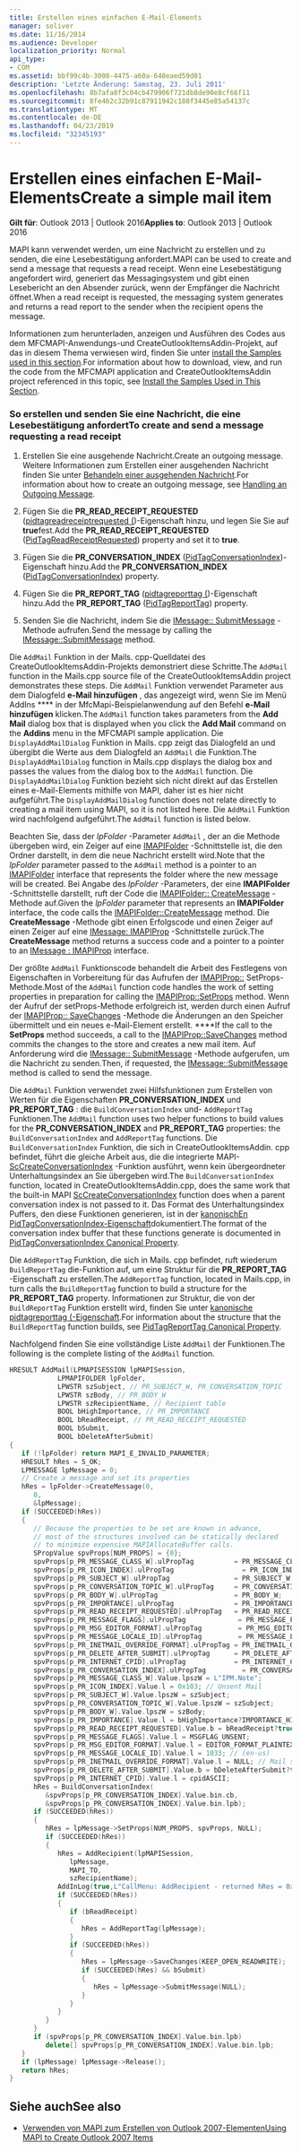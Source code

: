 ```yaml
---
title: Erstellen eines einfachen E-Mail-Elements
manager: soliver
ms.date: 11/16/2014
ms.audience: Developer
localization_priority: Normal
api_type:
- COM
ms.assetid: bbf99c4b-3008-4475-a60a-648eaed59d01
description: 'Letzte Änderung: Samstag, 23. Juli 2011'
ms.openlocfilehash: 8b7afa8f3c04cb479906f721db8de90e8cf66f11
ms.sourcegitcommit: 8fe462c32b91c87911942c188f3445e85a54137c
ms.translationtype: MT
ms.contentlocale: de-DE
ms.lasthandoff: 04/23/2019
ms.locfileid: "32345193"
---
```

# <a name="create-a-simple-mail-item"></a><span data-ttu-id="a00b5-103">Erstellen eines einfachen E-Mail-Elements</span><span class="sxs-lookup"><span data-stu-id="a00b5-103">Create a simple mail item</span></span>
  
<span data-ttu-id="a00b5-104">**Gilt für**: Outlook 2013 | Outlook 2016</span><span class="sxs-lookup"><span data-stu-id="a00b5-104">**Applies to**: Outlook 2013 | Outlook 2016</span></span> 
  
<span data-ttu-id="a00b5-105">MAPI kann verwendet werden, um eine Nachricht zu erstellen und zu senden, die eine Lesebestätigung anfordert.</span><span class="sxs-lookup"><span data-stu-id="a00b5-105">MAPI can be used to create and send a message that requests a read receipt.</span></span> <span data-ttu-id="a00b5-106">Wenn eine Lesebestätigung angefordert wird, generiert das Messagingsystem und gibt einen Lesebericht an den Absender zurück, wenn der Empfänger die Nachricht öffnet.</span><span class="sxs-lookup"><span data-stu-id="a00b5-106">When a read receipt is requested, the messaging system generates and returns a read report to the sender when the recipient opens the message.</span></span>
  
<span data-ttu-id="a00b5-107">Informationen zum herunterladen, anzeigen und Ausführen des Codes aus dem MFCMAPI-Anwendungs-und CreateOutlookItemsAddin-Projekt, auf das in diesem Thema verwiesen wird, finden Sie unter [install the Samples used in this section](how-to-install-the-samples-used-in-this-section.md).</span><span class="sxs-lookup"><span data-stu-id="a00b5-107">For information about how to download, view, and run the code from the MFCMAPI application and CreateOutlookItemsAddin project referenced in this topic, see [Install the Samples Used in This Section](how-to-install-the-samples-used-in-this-section.md).</span></span>


### <a name="to-create-and-send-a-message-requesting-a-read-receipt"></a><span data-ttu-id="a00b5-108">So erstellen und senden Sie eine Nachricht, die eine Lesebestätigung anfordert</span><span class="sxs-lookup"><span data-stu-id="a00b5-108">To create and send a message requesting a read receipt</span></span>

1. <span data-ttu-id="a00b5-109">Erstellen Sie eine ausgehende Nachricht.</span><span class="sxs-lookup"><span data-stu-id="a00b5-109">Create an outgoing message.</span></span> <span data-ttu-id="a00b5-110">Weitere Informationen zum Erstellen einer ausgehenden Nachricht finden Sie unter [Behandeln einer ausgehenden Nachricht](handling-an-outgoing-message.md).</span><span class="sxs-lookup"><span data-stu-id="a00b5-110">For information about how to create an outgoing message, see [Handling an Outgoing Message](handling-an-outgoing-message.md).</span></span>
    
2. <span data-ttu-id="a00b5-111">Fügen Sie die **PR_READ_RECEIPT_REQUESTED** ([pidtagreadreceiptrequested (](pidtagreadreceiptrequested-canonical-property.md))-Eigenschaft hinzu, und legen Sie Sie auf **true**fest.</span><span class="sxs-lookup"><span data-stu-id="a00b5-111">Add the **PR_READ_RECEIPT_REQUESTED** ([PidTagReadReceiptRequested](pidtagreadreceiptrequested-canonical-property.md)) property and set it to **true**.</span></span>
    
3. <span data-ttu-id="a00b5-112">Fügen Sie die **PR_CONVERSATION_INDEX** ([PidTagConversationIndex](pidtagconversationindex-canonical-property.md))-Eigenschaft hinzu.</span><span class="sxs-lookup"><span data-stu-id="a00b5-112">Add the **PR_CONVERSATION_INDEX** ([PidTagConversationIndex](pidtagconversationindex-canonical-property.md)) property.</span></span>
    
4. <span data-ttu-id="a00b5-113">Fügen Sie die **PR_REPORT_TAG** ([pidtagreporttag (](pidtagreporttag-canonical-property.md))-Eigenschaft hinzu.</span><span class="sxs-lookup"><span data-stu-id="a00b5-113">Add the **PR_REPORT_TAG** ([PidTagReportTag](pidtagreporttag-canonical-property.md)) property.</span></span>
    
5. <span data-ttu-id="a00b5-114">Senden Sie die Nachricht, indem Sie die [IMessage:: SubmitMessage](imessage-submitmessage.md) -Methode aufrufen.</span><span class="sxs-lookup"><span data-stu-id="a00b5-114">Send the message by calling the [IMessage::SubmitMessage](imessage-submitmessage.md) method.</span></span> 
    
<span data-ttu-id="a00b5-115">Die `AddMail` Funktion in der Mails. cpp-Quelldatei des CreateOutlookItemsAddin-Projekts demonstriert diese Schritte.</span><span class="sxs-lookup"><span data-stu-id="a00b5-115">The  `AddMail` function in the Mails.cpp source file of the CreateOutlookItemsAddin project demonstrates these steps.</span></span> <span data-ttu-id="a00b5-116">Die `AddMail` Funktion verwendet Parameter aus dem Dialogfeld **e-Mail hinzufügen** , das angezeigt wird, wenn Sie im Menü AddIns \*\*\*\* in der MfcMapi-Beispielanwendung auf den Befehl **e-Mail hinzufügen** klicken.</span><span class="sxs-lookup"><span data-stu-id="a00b5-116">The  `AddMail` function takes parameters from the **Add Mail** dialog box that is displayed when you click the **Add Mail** command on the **Addins** menu in the MFCMAPI sample application.</span></span> <span data-ttu-id="a00b5-117">Die `DisplayAddMailDialog` Funktion in Mails. cpp zeigt das Dialogfeld an und übergibt die Werte aus dem Dialogfeld an `AddMail` die Funktion.</span><span class="sxs-lookup"><span data-stu-id="a00b5-117">The  `DisplayAddMailDialog` function in Mails.cpp displays the dialog box and passes the values from the dialog box to the  `AddMail` function.</span></span> <span data-ttu-id="a00b5-118">Die `DisplayAddMailDialog` Funktion bezieht sich nicht direkt auf das Erstellen eines e-Mail-Elements mithilfe von MAPI, daher ist es hier nicht aufgeführt.</span><span class="sxs-lookup"><span data-stu-id="a00b5-118">The  `DisplayAddMailDialog` function does not relate directly to creating a mail item using MAPI, so it is not listed here.</span></span> <span data-ttu-id="a00b5-119">Die `AddMail` Funktion wird nachfolgend aufgeführt.</span><span class="sxs-lookup"><span data-stu-id="a00b5-119">The  `AddMail` function is listed below.</span></span> 
  
<span data-ttu-id="a00b5-120">Beachten Sie, dass der _lpFolder_ -Parameter `AddMail` , der an die Methode übergeben wird, ein Zeiger auf eine [IMAPIFolder](imapifolderimapicontainer.md) -Schnittstelle ist, die den Ordner darstellt, in dem die neue Nachricht erstellt wird.</span><span class="sxs-lookup"><span data-stu-id="a00b5-120">Note that the  _lpFolder_ parameter passed to the  `AddMail` method is a pointer to an [IMAPIFolder](imapifolderimapicontainer.md) interface that represents the folder where the new message will be created.</span></span> <span data-ttu-id="a00b5-121">Bei Angabe des _lpFolder_ -Parameters, der eine **IMAPIFolder** -Schnittstelle darstellt, ruft der Code die [IMAPIFolder:: CreateMessage](imapifolder-createmessage.md) -Methode auf.</span><span class="sxs-lookup"><span data-stu-id="a00b5-121">Given the  _lpFolder_ parameter that represents an **IMAPIFolder** interface, the code calls the [IMAPIFolder::CreateMessage](imapifolder-createmessage.md) method.</span></span> <span data-ttu-id="a00b5-122">Die **CreateMessage** -Methode gibt einen Erfolgscode und einen Zeiger auf einen Zeiger auf eine [IMessage: IMAPIProp](imessageimapiprop.md) -Schnittstelle zurück.</span><span class="sxs-lookup"><span data-stu-id="a00b5-122">The **CreateMessage** method returns a success code and a pointer to a pointer to an [IMessage : IMAPIProp](imessageimapiprop.md) interface.</span></span> 

<span data-ttu-id="a00b5-123">Der größte `AddMail` Funktionscode behandelt die Arbeit des Festlegens von Eigenschaften in Vorbereitung für das Aufrufen der [IMAPIProp::](imapiprop-setprops.md) SetProps-Methode.</span><span class="sxs-lookup"><span data-stu-id="a00b5-123">Most of the  `AddMail` function code handles the work of setting properties in preparation for calling the [IMAPIProp::SetProps](imapiprop-setprops.md) method.</span></span> <span data-ttu-id="a00b5-124">Wenn der Aufruf der setProps-Methode erfolgreich ist, werden durch einen Aufruf der [IMAPIProp:: SaveChanges](imapiprop-savechanges.md) -Methode die Änderungen an den Speicher übermittelt und ein neues e-Mail-Element erstellt. \*\*\*\*</span><span class="sxs-lookup"><span data-stu-id="a00b5-124">If the call to the **SetProps** method succeeds, a call to the [IMAPIProp::SaveChanges](imapiprop-savechanges.md) method commits the changes to the store and creates a new mail item.</span></span> <span data-ttu-id="a00b5-125">Auf Anforderung wird die [IMessage:: SubmitMessage](imessage-submitmessage.md) -Methode aufgerufen, um die Nachricht zu senden.</span><span class="sxs-lookup"><span data-stu-id="a00b5-125">Then, if requested, the [IMessage::SubmitMessage](imessage-submitmessage.md) method is called to send the message.</span></span> 
  
<span data-ttu-id="a00b5-126">Die `AddMail` Funktion verwendet zwei Hilfsfunktionen zum Erstellen von Werten für die Eigenschaften **PR_CONVERSATION_INDEX** und **PR_REPORT_TAG** : die `BuildConversationIndex` und- `AddReportTag` Funktionen.</span><span class="sxs-lookup"><span data-stu-id="a00b5-126">The  `AddMail` function uses two helper functions to build values for the **PR_CONVERSATION_INDEX** and **PR_REPORT_TAG** properties: the  `BuildConversationIndex` and  `AddReportTag` functions.</span></span> <span data-ttu-id="a00b5-127">Die `BuildConversationIndex` Funktion, die sich in CreateOutlookItemsAddin. cpp befindet, führt die gleiche Arbeit aus, die die integrierte MAPI- [ScCreateConversationIndex](sccreateconversationindex.md) -Funktion ausführt, wenn kein übergeordneter Unterhaltungsindex an Sie übergeben wird.</span><span class="sxs-lookup"><span data-stu-id="a00b5-127">The  `BuildConversationIndex` function, located in CreateOutlookItemsAddin.cpp, does the same work that the built-in MAPI [ScCreateConversationIndex](sccreateconversationindex.md) function does when a parent conversation index is not passed to it.</span></span> <span data-ttu-id="a00b5-128">Das Format des Unterhaltungsindex Puffers, den diese Funktionen generieren, ist in der [kanonischEn PidTagConversationIndex-Eigenschaft](pidtagconversationindex-canonical-property.md)dokumentiert.</span><span class="sxs-lookup"><span data-stu-id="a00b5-128">The format of the conversation index buffer that these functions generate is documented in [PidTagConversationIndex Canonical Property](pidtagconversationindex-canonical-property.md).</span></span> 

<span data-ttu-id="a00b5-129">Die `AddReportTag` Funktion, die sich in Mails. cpp befindet, ruft wiederum `BuildReportTag` die-Funktion auf, um eine Struktur für die **PR_REPORT_TAG** -Eigenschaft zu erstellen.</span><span class="sxs-lookup"><span data-stu-id="a00b5-129">The  `AddReportTag` function, located in Mails.cpp, in turn calls the  `BuildReportTag` function to build a structure for the **PR_REPORT_TAG** property.</span></span> <span data-ttu-id="a00b5-130">Informationen zur Struktur, die von der `BuildReportTag` Funktion erstellt wird, finden Sie unter [kanonische pidtagreporttag (-Eigenschaft](pidtagreporttag-canonical-property.md).</span><span class="sxs-lookup"><span data-stu-id="a00b5-130">For information about the structure that the  `BuildReportTag` function builds, see [PidTagReportTag Canonical Property](pidtagreporttag-canonical-property.md).</span></span>
  
<span data-ttu-id="a00b5-131">Nachfolgend finden Sie eine vollständige Liste `AddMail` der Funktionen.</span><span class="sxs-lookup"><span data-stu-id="a00b5-131">The following is the complete listing of the  `AddMail` function.</span></span> 
  
```cpp
HRESULT AddMail(LPMAPISESSION lpMAPISession,
            LPMAPIFOLDER lpFolder,
            LPWSTR szSubject, // PR_SUBJECT_W, PR_CONVERSATION_TOPIC
            LPWSTR szBody, // PR_BODY_W
            LPWSTR szRecipientName, // Recipient table
            BOOL bHighImportance, // PR_IMPORTANCE
            BOOL bReadReceipt, // PR_READ_RECEIPT_REQUESTED
            BOOL bSubmit,
            BOOL bDeleteAfterSubmit)
{
   if (!lpFolder) return MAPI_E_INVALID_PARAMETER;
   HRESULT hRes = S_OK;
   LPMESSAGE lpMessage = 0;
   // Create a message and set its properties
   hRes = lpFolder->CreateMessage(0,
      0,
      &lpMessage);
   if (SUCCEEDED(hRes))
   {
      // Because the properties to be set are known in advance, 
      // most of the structures involved can be statically declared 
      // to minimize expensive MAPIAllocateBuffer calls.
      SPropValue spvProps[NUM_PROPS] = {0};
      spvProps[p_PR_MESSAGE_CLASS_W].ulPropTag          = PR_MESSAGE_CLASS_W;
      spvProps[p_PR_ICON_INDEX].ulPropTag                 = PR_ICON_INDEX;
      spvProps[p_PR_SUBJECT_W].ulPropTag                = PR_SUBJECT_W;
      spvProps[p_PR_CONVERSATION_TOPIC_W].ulPropTag     = PR_CONVERSATION_TOPIC_W;
      spvProps[p_PR_BODY_W].ulPropTag                   = PR_BODY_W;
      spvProps[p_PR_IMPORTANCE].ulPropTag               = PR_IMPORTANCE;
      spvProps[p_PR_READ_RECEIPT_REQUESTED].ulPropTag   = PR_READ_RECEIPT_REQUESTED;
      spvProps[p_PR_MESSAGE_FLAGS].ulPropTag             = PR_MESSAGE_FLAGS;
      spvProps[p_PR_MSG_EDITOR_FORMAT].ulPropTag         = PR_MSG_EDITOR_FORMAT;
      spvProps[p_PR_MESSAGE_LOCALE_ID].ulPropTag         = PR_MESSAGE_LOCALE_ID;
      spvProps[p_PR_INETMAIL_OVERRIDE_FORMAT].ulPropTag = PR_INETMAIL_OVERRIDE_FORMAT;
      spvProps[p_PR_DELETE_AFTER_SUBMIT].ulPropTag      = PR_DELETE_AFTER_SUBMIT;
      spvProps[p_PR_INTERNET_CPID].ulPropTag            = PR_INTERNET_CPID;
      spvProps[p_PR_CONVERSATION_INDEX].ulPropTag         = PR_CONVERSATION_INDEX;
      spvProps[p_PR_MESSAGE_CLASS_W].Value.lpszW = L"IPM.Note";
      spvProps[p_PR_ICON_INDEX].Value.l = 0x103; // Unsent Mail
      spvProps[p_PR_SUBJECT_W].Value.lpszW = szSubject;
      spvProps[p_PR_CONVERSATION_TOPIC_W].Value.lpszW = szSubject;
      spvProps[p_PR_BODY_W].Value.lpszW = szBody;
      spvProps[p_PR_IMPORTANCE].Value.l = bHighImportance?IMPORTANCE_HIGH:IMPORTANCE_NORMAL;
      spvProps[p_PR_READ_RECEIPT_REQUESTED].Value.b = bReadReceipt?true:false;
      spvProps[p_PR_MESSAGE_FLAGS].Value.l = MSGFLAG_UNSENT;
      spvProps[p_PR_MSG_EDITOR_FORMAT].Value.l = EDITOR_FORMAT_PLAINTEXT;
      spvProps[p_PR_MESSAGE_LOCALE_ID].Value.l = 1033; // (en-us)
      spvProps[p_PR_INETMAIL_OVERRIDE_FORMAT].Value.l = NULL; // Mail system chooses default encoding scheme
      spvProps[p_PR_DELETE_AFTER_SUBMIT].Value.b = bDeleteAfterSubmit?true:false;
      spvProps[p_PR_INTERNET_CPID].Value.l = cpidASCII;
      hRes = BuildConversationIndex(
         &spvProps[p_PR_CONVERSATION_INDEX].Value.bin.cb,
         &spvProps[p_PR_CONVERSATION_INDEX].Value.bin.lpb);
      if (SUCCEEDED(hRes))
      {
         hRes = lpMessage->SetProps(NUM_PROPS, spvProps, NULL);
         if (SUCCEEDED(hRes))
         {
            hRes = AddRecipient(lpMAPISession,
               lpMessage,
               MAPI_TO,
               szRecipientName);
            AddInLog(true,L"CallMenu: AddRecipient - returned hRes = 0x%08X\n",hRes);
            if (SUCCEEDED(hRes))
            {
               if (bReadReceipt)
               {
                  hRes = AddReportTag(lpMessage);
               }
               if (SUCCEEDED(hRes))
               {
                  hRes = lpMessage->SaveChanges(KEEP_OPEN_READWRITE);
                  if (SUCCEEDED(hRes) && bSubmit)
                  {
                     hRes = lpMessage->SubmitMessage(NULL);
                  }
               }
            }
         }
      }
      if (spvProps[p_PR_CONVERSATION_INDEX].Value.bin.lpb)
         delete[] spvProps[p_PR_CONVERSATION_INDEX].Value.bin.lpb;
   }
   if (lpMessage) lpMessage->Release();
   return hRes;
}
```

## <a name="see-also"></a><span data-ttu-id="a00b5-132">Siehe auch</span><span class="sxs-lookup"><span data-stu-id="a00b5-132">See also</span></span>

- [<span data-ttu-id="a00b5-133">Verwenden von MAPI zum Erstellen von Outlook 2007-Elementen</span><span class="sxs-lookup"><span data-stu-id="a00b5-133">Using MAPI to Create Outlook 2007 Items</span></span>](https://msdn.microsoft.com/library/cc678348%28office.12%29.aspx)

